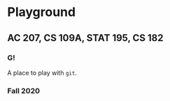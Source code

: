 # Playground

## AC 207, CS 109A, STAT 195, CS 182

### G!

A place to play with `git`.

### Fall 2020

